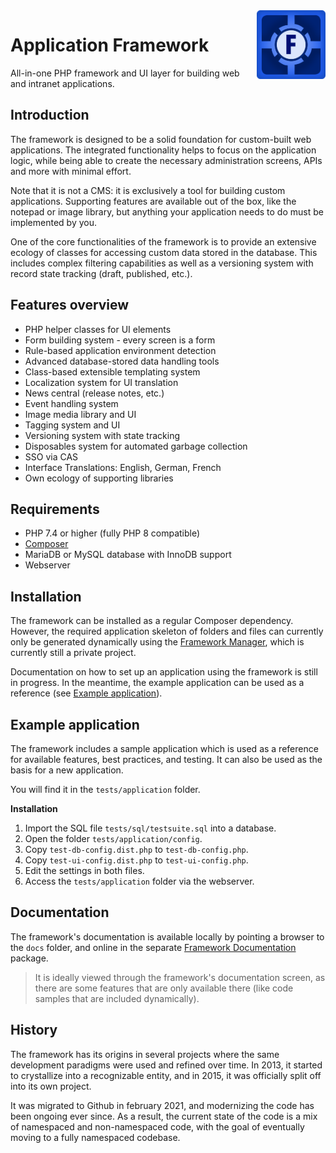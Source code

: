 <img src="src/themes/default/img/app-framework-logo.png" width="110" align="right">

# Application Framework

All-in-one PHP framework and UI layer for building web and intranet
applications.

## Introduction 

The framework is designed to be a solid foundation for custom-built web 
applications. The integrated functionality helps to focus on the application 
logic, while being able to create the necessary administration screens, 
APIs and more with minimal effort.

Note that it is not a CMS: it is exclusively a tool for building custom 
applications. Supporting features are available out of the box, like the 
notepad or image library, but anything your application needs to do must 
be implemented by you. 

One of the core functionalities of the framework is to provide an extensive
ecology of classes for accessing custom data stored in the database. 
This includes complex filtering capabilities as well as a versioning 
system with record state tracking (draft, published, etc.).

## Features overview

- PHP helper classes for UI elements
- Form building system - every screen is a form
- Rule-based application environment detection
- Advanced database-stored data handling tools
- Class-based extensible templating system
- Localization system for UI translation
- News central (release notes, etc.)
- Event handling system
- Image media library and UI
- Tagging system and UI
- Versioning system with state tracking
- Disposables system for automated garbage collection
- SSO via CAS
- Interface Translations: English, German, French
- Own ecology of supporting libraries

## Requirements

- PHP 7.4 or higher (fully PHP 8 compatible)
- [Composer](https://getcomposer.org)
- MariaDB or MySQL database with InnoDB support
- Webserver 

## Installation

The framework can be installed as a regular Composer dependency.
However, the required application skeleton of folders and files
can currently only be generated dynamically using the 
[Framework Manager][], which is currently still a private project.

Documentation on how to set up an application using the framework
is still in progress. In the meantime, the example application can
be used as a reference (see [Example application](#example-application)).

## Example application

The framework includes a sample application which is used as a reference for 
available features, best practices, and testing. It can also be used as
the basis for a new application.

You will find it in the `tests/application` folder.

**Installation**

1. Import the SQL file `tests/sql/testsuite.sql` into a database.
2. Open the folder `tests/application/config`.
3. Copy `test-db-config.dist.php` to `test-db-config.php`.
4. Copy `test-ui-config.dist.php` to `test-ui-config.php`.
5. Edit the settings in both files.
6. Access the `tests/application` folder via the webserver.

## Documentation

The framework's documentation is available locally by pointing a browser to 
the `docs` folder, and online in the separate [Framework Documentation][]
package. 

> It is ideally viewed through the framework's documentation screen, as there
> are some features that are only available there (like code samples that are
> included dynamically). 

## History

The framework has its origins in several projects where the same development
paradigms were used and refined over time. In 2013, it started to crystallize
into a recognizable entity, and in 2015, it was officially split off into its
own project.

It was migrated to Github in february 2021, and modernizing the code has been
ongoing ever since. As a result, the current state of the code is a mix of
namespaced and non-namespaced code, with the goal of eventually moving to a
fully namespaced codebase.

[Framework Manager]: https://github.com/Mistralys/appframework-manager
[Framework Documentation]: https://github.com/Mistralys/application-framework-docs
